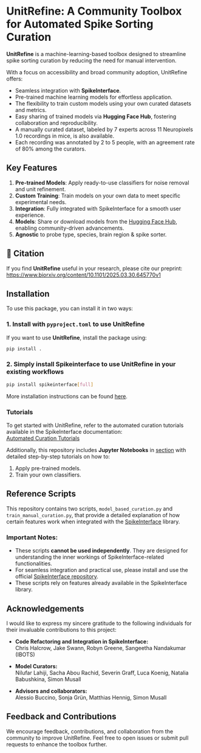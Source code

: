 # UnitRefine: A Community Toolbox for Automated Spike Sorting Curation  

**UnitRefine** is a machine-learning-based toolbox designed to streamline spike sorting curation by reducing the need for manual intervention.  

With a focus on accessibility and broad community adoption, UnitRefine offers:  
- Seamless integration with **SpikeInterface**.  
- Pre-trained machine learning models for effortless application.  
- The flexibility to train custom models using your own curated datasets and metrics.  
- Easy sharing of trained models via **Hugging Face Hub**, fostering collaboration and reproducibility.
- A manually curated dataset, labeled by 7 experts across 11 Neuropixels 1.0 recordings in mice, is also available.
- Each recording was annotated by 2 to 5 people, with an agreement rate of 80% among the curators.

## Key Features  
1. **Pre-trained Models**: Apply ready-to-use classifiers for noise removal and unit refinement.  
2. **Custom Training**: Train models on your own data to meet specific experimental needs.  
3. **Integration**: Fully integrated with SpikeInterface for a smooth user experience.  
4. **Models**: Share or download models from the [Hugging Face Hub](https://huggingface.co/collections/SpikeInterface/curation-models-66ebf53d7f17088991062c2c), enabling community-driven advancements.
5. **Agnostic** to probe type, species, brain region & spike sorter.

## 📌 Citation

If you find **UnitRefine** useful in your research, please cite our preprint: https://www.biorxiv.org/content/10.1101/2025.03.30.645770v1


## Installation

To use this package, you can install it in two ways:

### 1. Install with `pyproject.toml` to use UnitRefine 

If you want to use **UnitRefine**, install the package using:

```bash
pip install .
```
### 2. Simply install Spikeinterface to use UnitRefine in your existing workflows 

```bash
pip install spikeinterface[full]
```

More installation instructions can be found [here](https://spikeinterface.readthedocs.io/en/latest/get_started/installation.html).  

### Tutorials  
To get started with UnitRefine, refer to the automated curation tutorials available in the SpikeInterface documentation:  
[Automated Curation Tutorials](https://spikeinterface.readthedocs.io/en/latest/tutorials_custom_index.html#automated-curation-tutorials)  

Additionally, this repository includes **Jupyter Notebooks** in [section](https://github.com/anoushkajain/UnitRefine/tree/main/UnitRefine/tutorial) with detailed step-by-step tutorials on how to:  
1. Apply pre-trained models.  
2. Train your own classifiers.   

## Reference Scripts

This repository contains two scripts, `model_based_curation.py` and `train_manual_curation.py`, that provide a detailed explanation of how certain features work when integrated with the [SpikeInterface](https://github.com/SpikeInterface) library. 

### Important Notes:
- These scripts **cannot be used independently**. They are designed for understanding the inner workings of SpikeInterface-related functionalities.
- For seamless integration and practical use, please install and use the official [SpikeInterface repository](https://github.com/SpikeInterface).
- These scripts rely on features already available in the SpikeInterface library.

## Acknowledgements

I would like to express my sincere gratitude to the following individuals for their invaluable contributions to this project:

- **Code Refactoring and Integration in SpikeInterface:**  
  Chris Halcrow, Jake Swann, Robyn Greene, Sangeetha Nandakumar (IBOTS)

- **Model Curators:**  
  Nilufar Lahiji, Sacha Abou Rachid, Severin Graff, Luca Koenig, Natalia Babushkina, Simon Musall  

- **Advisors and collaborators:**  
  Alessio Buccino, Sonja Grün, Matthias Hennig, Simon Musall  


## Feedback and Contributions  
We encourage feedback, contributions, and collaboration from the community to improve UnitRefine. Feel free to open issues or submit pull requests to enhance the toolbox further.  


